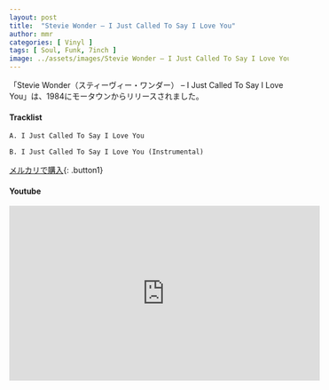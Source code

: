```yaml
---
layout: post
title:  "Stevie Wonder – I Just Called To Say I Love You"
author: mmr
categories: [ Vinyl ]
tags: [ Soul, Funk, 7inch ]
image: ../assets/images/Stevie Wonder – I Just Called To Say I Love You.jpg
---
```


「Stevie Wonder（スティーヴィー・ワンダー） – I Just Called To Say I Love You」は、1984にモータウンからリリースされました。

#### Tracklist
```md
A. I Just Called To Say I Love You

B. I Just Called To Say I Love You (Instrumental)
```

[メルカリで購入](https://jp.mercari.com/item/m33486792512?afid=6142608987){: .button1}

#### Youtube
<iframe width="560" height="315" src="https://www.youtube.com/embed/41oBGX58n5k?si=zN3bJtUUX9zKON_b" title="YouTube video player" frameborder="0" allow="accelerometer; autoplay; clipboard-write; encrypted-media; gyroscope; picture-in-picture; web-share" referrerpolicy="strict-origin-when-cross-origin" allowfullscreen></iframe>